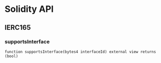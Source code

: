 # Solidity API

## IERC165

### supportsInterface

```solidity
function supportsInterface(bytes4 interfaceId) external view returns (bool)
```

